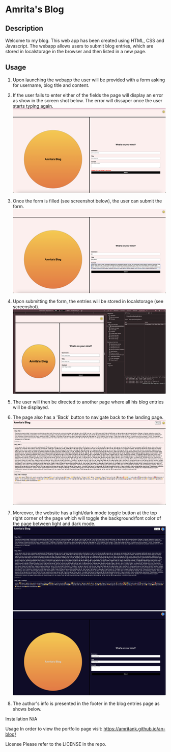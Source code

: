# Amrita's Blog

## Description

Welcome to my blog. This web app has been created using HTML, CSS and Javascript. The webapp allows users to submit blog entries, which are stored in localstorage in the browser and then listed in a new page. 

## Usage
1. Upon launching the webapp the user will be provided with a form asking for username, blog title and content.
2. If the user fails to enter either of the fields the page will display an error as show in the screen shot below. The error will dissaper once the user starts typing again.
![alt_text](assets/images/index-incomplete.png)

3. Once the form is filled (see screenshot below), the user can submit the form.
![alt_text](assets/images/index-complete.png)

4. Upon submitting the form, the entries will be stored in localstorage (see screenshot).
![alt_text](assets/images/localstorage.png)

5. The user will then be directed to another page where all his blog entries will be displayed.
6. The page also has a 'Back' button to navigate back to the landing page.
![alt_text](assets/images/blog-entries-light.png)

7. Moreover, the website has a light/dark mode toggle button at the top right corner of the page which will toggle the background/font color of the page between light and dark mode. 
![alt_text](assets/images/blog-entries-dark.png)
![alt_text](assets/images/index-dark.png)

8. The author's info is presented in the footer in the blog entries page as shows below.


Installation
N/A

Usage
In order to view the portfolio page visit: https://amritank.github.io/an-blog/


License
Please refer to the LICENSE in the repo.
